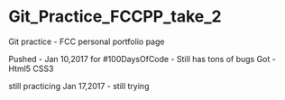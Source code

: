 # Git_Practice_FCCPP_take_2
Git practice - FCC personal portfolio page

Pushed - Jan 10,2017 for #100DaysOfCode - Still has tons of bugs
Got - Html5
      CSS3

still practicing Jan 17,2017 - still trying
